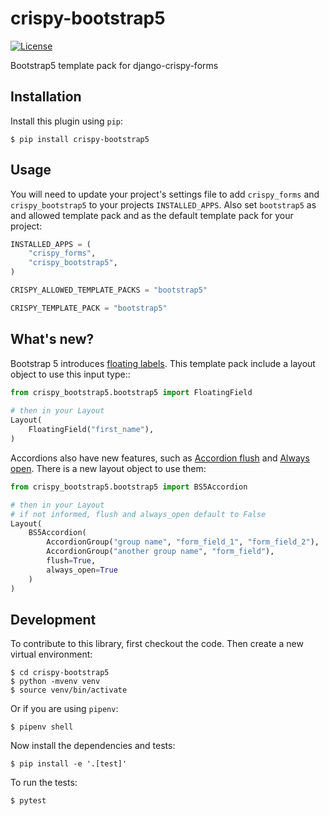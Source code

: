 # crispy-bootstrap5

[![License](https://img.shields.io/badge/license-MIT-blue.svg)](https://github.com/smithdc1/crispy-bootstrap5/blob/main/LICENSE)

Bootstrap5 template pack for django-crispy-forms

## Installation

Install this plugin using `pip`:

```shell
$ pip install crispy-bootstrap5
```

## Usage

You will need to update your project's settings file to add `crispy_forms`
and `crispy_bootstrap5` to your projects `INSTALLED_APPS`. Also set
`bootstrap5` as and allowed template pack and as the default template pack
for your project:

```python
INSTALLED_APPS = (
    "crispy_forms",
    "crispy_bootstrap5",
)

CRISPY_ALLOWED_TEMPLATE_PACKS = "bootstrap5"

CRISPY_TEMPLATE_PACK = "bootstrap5"
```

## What's new?

Bootstrap 5 introduces [floating labels](https://getbootstrap.com/docs/5.0/forms/floating-labels/).
This template pack include a layout object to use this input type::

```python
from crispy_bootstrap5.bootstrap5 import FloatingField
    
# then in your Layout
Layout(
    FloatingField("first_name"),
)
```

Accordions also have new features, such as [Accordion flush](https://getbootstrap.com/docs/5.0/components/accordion/#flush) and [Always open](https://getbootstrap.com/docs/5.0/components/accordion/#always-open).
There is a new layout object to use them:

```python
from crispy_bootstrap5.bootstrap5 import BS5Accordion

# then in your Layout
# if not informed, flush and always_open default to False
Layout(
    BS5Accordion(
        AccordionGroup("group name", "form_field_1", "form_field_2"),
        AccordionGroup("another group name", "form_field"),
        flush=True,
        always_open=True
    )
)
```

## Development

To contribute to this library, first checkout the code. Then create a new virtual environment:

```shell
$ cd crispy-bootstrap5
$ python -mvenv venv
$ source venv/bin/activate
```

Or if you are using `pipenv`:

```shell
$ pipenv shell
```

Now install the dependencies and tests:

```
$ pip install -e '.[test]'
```

To run the tests:

```shell
$ pytest
```
